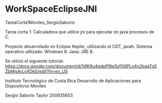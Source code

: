 WorkSpaceEclipseJNI
===================

TareaCorta1Moviles_SergioSaborio

Tarea corta 1: Calculadora que utilice jni para ejecutar en java procesos de C.

Proyecto desarrollado en Eclipse Kepler, utilizando el CDT, javah. Sistema operativo utilizado: Windows 8. Java: JRE 8.

Se utilizó el siguiente tutorial:
https://docs.google.com/document/d/1i9K8u4qdpP9Ie5zfG6PLx4n2bqaTq5ZbMjsArLyXDk0/edit?hl=en_US

Instituto Tecnológico de Costa Rica
Desarrollo de Aplicaciones para Dispositivos Móviles

Sergio Saborío Taylor
200935653
